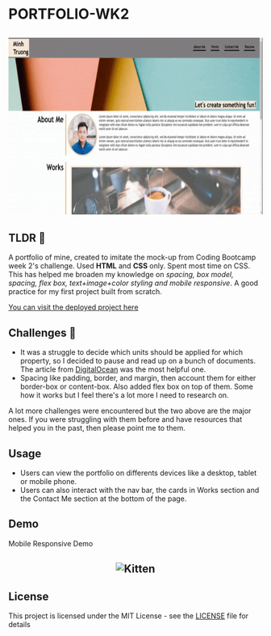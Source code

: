 # PORTFOLIO-WK2
<h2 align="center"><img src="./assets/Images/Minh%20Portfolio.gif" alt="Kitten" title="A cute kitten" width="550px" height="350px"/> </h2>

## TLDR 👀

A portfolio of mine, created to imitate the mock-up from Coding Bootcamp week 2's challenge. Used **HTML** and **CSS** only. Spent most time on CSS. This has helped me broaden my knowledge on *spacing, box model, spacing, flex box, text+image+color styling and mobile responsive*. A good practice for my first project built from scratch.

[You can visit the deployed project here](https://ryantrian.github.io/PORTFOLIO-WK2/)

## Challenges 🤔

* It was a struggle to decide which units should be applied for which property, so I decided to pause and read up on a bunch of documents. The article from [DigitalOcean](https://www.digitalocean.com/community/tutorials/css-rem-vs-em-units) was the most helpful one.
* Spacing like padding, border, and margin, then account them for either border-box or content-box. Also added flex box on top of them. Some how it works but I feel there's a lot more I need to research on.

A lot more challenges were encountered but the two above are the major ones. If you were struggling with them before and have resources that helped you in the past, then please point me to them.

## Usage

* Users can view the portfolio on differents devices like a desktop, tablet or mobile phone.
* Users can also interact with the nav bar, the cards in Works section and the Contact Me section at the bottom of the page.

## Demo 

Mobile Responsive Demo

<h2 align="center"><img src="./assets/Images/Responsive%20Demo.gif" alt="Kitten" title="A cute kitten" width="550px" height="350px"/> </h2>

## License

This project is licensed under the MIT License - see the [LICENSE](LICENSE) file for details


